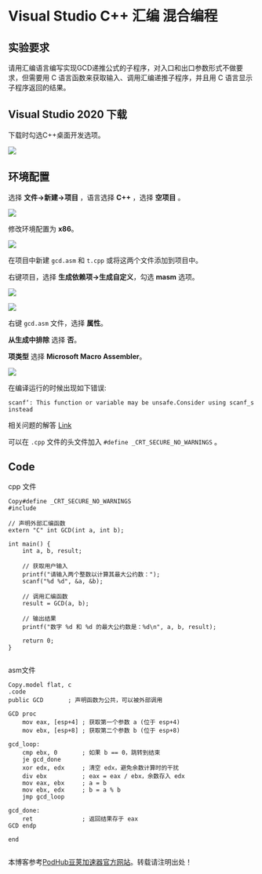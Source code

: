 
# Visual Studio C\+\+ 汇编 混合编程


## 实验要求


请用汇编语言编写实现GCD递推公式的子程序，对入口和出口参数形式不做要求，但需要用 C 语言函数来获取输入、调用汇编递推子程序，并且用 C 语言显示子程序返回的结果。


## Visual Studio 2020 下载


下载时勾选C\+\+桌面开发选项。


![](https://images.cnblogs.com/cnblogs_com/Varuxn/2017186/o_241219131722_1.png)


## 环境配置


选择 **文件\-\>新建\-\>项目** ，语言选择 **C\+\+** ，选择 **空项目** 。


![](https://images.cnblogs.com/cnblogs_com/Varuxn/2017186/o_241219132228_2.png)


修改环境配置为 **x86**。


![](https://images.cnblogs.com/cnblogs_com/Varuxn/2017186/o_241219133753_6.png)


在项目中新建 `gcd.asm` 和 `t.cpp` 或将这两个文件添加到项目中。


右键项目，选择 **生成依赖项\-\>生成自定义**，勾选 **masm** 选项。


![](https://images.cnblogs.com/cnblogs_com/Varuxn/2017186/o_241219132933_3.png)


![](https://images.cnblogs.com/cnblogs_com/Varuxn/2017186/o_241219133303_4.png)


右键 `gcd.asm` 文件，选择 **属性**。


**从生成中排除** 选择 **否**。


**项类型** 选择 **Microsoft Macro Assembler**。


![](https://images.cnblogs.com/cnblogs_com/Varuxn/2017186/o_241219133637_5.png)


在编译运行的时候出现如下错误:


`scanf‘: This function or variable may be unsafe.Consider using scanf_s instead`


相关问题的解答 [Link](https://github.com)


可以在 `.cpp` 文件的头文件加入 `#define _CRT_SECURE_NO_WARNINGS` 。


## Code


cpp 文件



```
Copy#define _CRT_SECURE_NO_WARNINGS
#include 

// 声明外部汇编函数
extern "C" int GCD(int a, int b);

int main() {
    int a, b, result;

    // 获取用户输入
    printf("请输入两个整数以计算其最大公约数：");
    scanf("%d %d", &a, &b);

    // 调用汇编函数
    result = GCD(a, b);

    // 输出结果
    printf("数字 %d 和 %d 的最大公约数是：%d\n", a, b, result);

    return 0;
}


```

asm文件



```
Copy.model flat, c
.code
public GCD       ; 声明函数为公共，可以被外部调用

GCD proc
    mov eax, [esp+4] ; 获取第一个参数 a (位于 esp+4)
    mov ebx, [esp+8] ; 获取第二个参数 b (位于 esp+8)

gcd_loop:
    cmp ebx, 0       ; 如果 b == 0，跳转到结束
    je gcd_done
    xor edx, edx     ; 清空 edx，避免余数计算时的干扰
    div ebx          ; eax = eax / ebx，余数存入 edx
    mov eax, ebx     ; a = b
    mov ebx, edx     ; b = a % b
    jmp gcd_loop

gcd_done:
    ret              ; 返回结果存于 eax
GCD endp

end


```

 本博客参考[PodHub豆荚加速器官方网站](https://rikeduke.com)。转载请注明出处！
